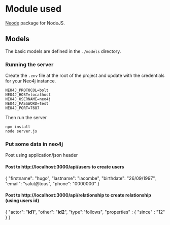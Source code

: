 # Module used

[Neode](http://github.com/adam-cowley/neode) package for NodeJS.

## Models

The basic models are defined in the `./models` directory.

### Running the server
Create the `.env` file at the root of the project and update with the credentials for your Neo4j instance.

```
NEO4J_PROTOCOL=bolt
NEO4J_HOST=localhost
NEO4J_USERNAME=neo4j
NEO4J_PASSWORD=test
NEO4J_PORT=7687
```

Then run the server

```
npm install
node server.js
```
### Put some data in neo4j

Post using application/json header

#### Post to http://localhost:3000/api/users to create users

{
    "firstname": "hugo",
    "lastname": "lacombe",
    "birthdate": "26/09/1997",
    "email": "salut@tous",
    "phone": "0000000"
}

#### Post to http://localhost:3000/api/relationship to create relationship (using users id)

{
	"actor": "__id1__",
	"other": "__id2__",
	"type":"follows",
	"properties" : { "since" : "12" }
}